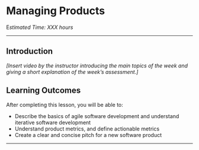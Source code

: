 # Managing Products

E*stimated Time: XXX hours*

---

## Introduction

*[Insert video by the instructor introducing the main topics of the week and giving a short explanation of the week’s assessment.]*


## **Learning Outcomes**

After completing this lesson, you will be able to:
- Describe the basics of agile software development and understand iterative software development
- Understand product metrics, and define actionable metrics
- Create a clear and concise pitch for a new software product




---
